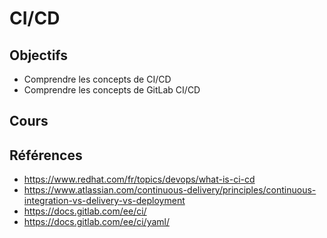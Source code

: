 # CI/CD

## Objectifs

- Comprendre les concepts de CI/CD
- Comprendre les concepts de GitLab CI/CD

## Cours

<Reveate markdown-file="/lessons/cicd.md" />

## Références

- https://www.redhat.com/fr/topics/devops/what-is-ci-cd
- https://www.atlassian.com/continuous-delivery/principles/continuous-integration-vs-delivery-vs-deployment
- https://docs.gitlab.com/ee/ci/
- https://docs.gitlab.com/ee/ci/yaml/

